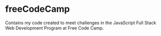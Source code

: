 # freeCodeCamp
Contains my code created to meet challenges in the JavaScript Full Stack Web Development Program at Free Code Camp.
